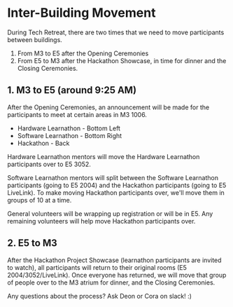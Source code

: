 # Inter-Building Movement

During Tech Retreat, there are two times that we need to move participants between buildings. 

1. From M3 to E5 after the Opening Ceremonies
2. From E5 to M3 after the Hackathon Showcase, in time for dinner and the Closing Ceremonies. 

## 1. M3 to E5 (around 9:25 AM)
After the Opening Ceremonies, an announcement will be made for the participants to meet at certain areas in M3 1006.
* Hardware Learnathon - Bottom Left
* Software Learnathon - Bottom Right
* Hackathon - Back

Hardware Learnathon mentors will move the Hardware Learnathon participants over to E5 3052.

Software Learnathon mentors will split between the Software Learnathon participants (going to E5 2004) and the Hackathon participants (going to E5 LiveLink).
To make moving Hackathon participants over, we'll move them in groups of 10 at a time. 

General volunteers will be wrapping up registration or will be in E5. Any remaining volunteers will help move Hackathon participants over. 

## 2. E5 to M3
After the Hackathon Project Showcase (learnathon participants are invited to watch), all participants will return to their original rooms (E5 2004/3052/LiveLink).
Once everyone has returned, we will move that group of people over to the M3 atrium for dinner, and the Closing Ceremonies.

Any questions about the process? Ask Deon or Cora on slack! :)

